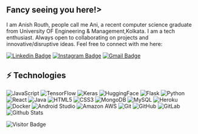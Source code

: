 ## Fancy seeing you here!>

I am Anish Routh, people call me Ani, a recent computer science graduate from University OF Engineering & Management,Kolkata. I am a tech enthusiast. Always open to collaborating on projects and innovative/disruptive ideas. Feel free to connect with me here:

[![Linkedin Badge](https://img.shields.io/badge/-anishrouth-blue?style=flat-square&logo=Linkedin&logoColor=white&link=https://www.linkedin.com/in/anish-routh-93607b274)](www.linkedin.com/in/anish-routh-93607b274)
[![Instagram Badge](https://img.shields.io/badge/-anishkun-purple?style=flat-square&logo=instagram&logoColor=white&link=https://instagram.com/shirokun.__/)](https://instagram.com/shirokun.__)
[![Gmail Badge](https://img.shields.io/badge/-a.routh10@outlook.com-c14438?style=flat-square&logo=Gmail&logoColor=white&link=mailto:a.routh10@outlook.com)](mailto:a.routh10@outlook.com)

## ⚡ Technologies

![JavaScript](https://img.shields.io/badge/-JavaScript-black?style=flat-square&logo=javascript)
![TensorFlow](https://img.shields.io/badge/-Tensorflow-black?style=flat-square&logo=tensorflow)
![Keras](https://img.shields.io/badge/-Keras-black?style=flat-square&logo=keras)
![HuggingFace](https://img.shields.io/badge/-HuggingFace-black?style=flat-square&logo=huggingface)
![Flask](https://img.shields.io/badge/-Flask-black?style=flat-square&logo=flask)
![Python](https://img.shields.io/badge/-Python-black?style=flat-square&logo=Python)
![React](https://img.shields.io/badge/-React-black?style=flat-square&logo=react)
![Java](https://img.shields.io/badge/-java-E34A86?style=flat-square&logo=java)
![HTML5](https://img.shields.io/badge/-HTML5-E34F26?style=flat-square&logo=html5&logoColor=white)
![CSS3](https://img.shields.io/badge/-CSS3-1572B6?style=flat-square&logo=css3)
![MongoDB](https://img.shields.io/badge/-MongoDB-black?style=flat-square&logo=mongodb)
![MySQL](https://img.shields.io/badge/-MySQL-black?style=flat-square&logo=mysql)
![Heroku](https://img.shields.io/badge/-Heroku-430098?style=flat-square&logo=heroku)
![Docker](https://img.shields.io/badge/-Docker-black?style=flat-square&logo=docker)
![Android Studio](https://img.shields.io/badge/-Android-black?style=flat-square&logo=androidstudio)
![Amazon AWS](https://img.shields.io/badge/Amazon%20AWS-232F3E?style=flat-square&logo=amazon-aws)
![Git](https://img.shields.io/badge/-Git-black?style=flat-square&logo=git)
![GitHub](https://img.shields.io/badge/-GitHub-181717?style=flat-square&logo=github)
![GitLab](https://img.shields.io/badge/-GitLab-FCA121?style=flat-square&logo=gitlab)
![Github Stats](https://github-readme-stats.vercel.app/api?username=shirokun505&count_private=true&show_icons=true&include_all_commits=true)

![Visitor Badge](https://visitor-badge.laobi.icu/badge?page_id=aemmadi.aemmadi)
